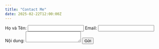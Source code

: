 ```yaml
---
title: "Contact Me"
date: 2025-02-22T12:00:00Z
---
```


<form id="contact-form">
    <label for="name">Họ và Tên:</label>
    <input type="text" id="name" name="name" required>
    <label for="email">Email:</label>
    <input type="email" id="email" name="email" required>
    <label for="message">Nội dung:</label>
    <textarea id="message" name="message" required></textarea>
    <button type="submit">Gửi</button>
    <p id="contact-response"></p>
</form>

<script>
const contactAPIUrl = "https://255125pygl.execute-api.ap-southeast-1.amazonaws.com/production/contact";

document.getElementById("contact-form").addEventListener("submit", function(event) {
    event.preventDefault();
    const formData = {
        name: document.getElementById("name").value,
        email: document.getElementById("email").value,
        message: document.getElementById("message").value
    };

    fetch(contactAPIUrl, {
        method: "POST",
        body: JSON.stringify(formData),
        headers: { "Content-Type": "application/json" }
    })
    .then(response => response.json())
    .then(data => {
        document.getElementById("contact-response").innerText = data.message || "Gửi thành công!";
    })
    .catch(error => {
        document.getElementById("contact-response").innerText = "Có lỗi xảy ra, vui lòng thử lại!";
        console.error("Lỗi khi gửi contact form:", error);
    });
});
</script>
